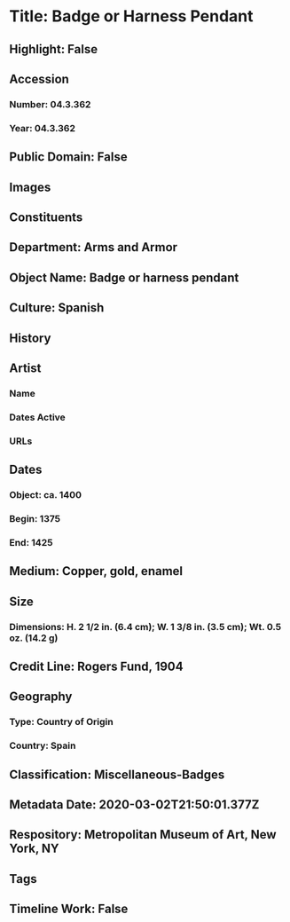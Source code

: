 # Title: Badge or Harness Pendant
## Highlight: False
## Accession
### Number: 04.3.362
### Year: 04.3.362
## Public Domain: False
## Images
## Constituents
## Department: Arms and Armor
## Object Name: Badge or harness pendant
## Culture: Spanish
## History
## Artist
### Name
### Dates Active
### URLs
## Dates
### Object: ca. 1400
### Begin: 1375
### End: 1425
## Medium: Copper, gold, enamel
## Size
### Dimensions: H. 2 1/2 in. (6.4 cm); W. 1 3/8 in. (3.5 cm); Wt. 0.5 oz. (14.2 g)
## Credit Line: Rogers Fund, 1904
## Geography
### Type: Country of Origin
### Country: Spain
## Classification: Miscellaneous-Badges
## Metadata Date: 2020-03-02T21:50:01.377Z
## Respository: Metropolitan Museum of Art, New York, NY
## Tags
## Timeline Work: False